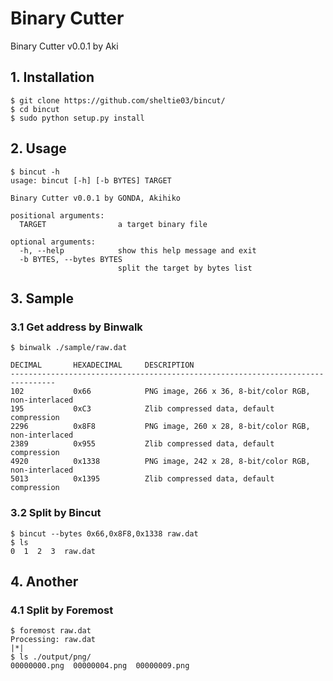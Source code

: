 # Binary Cutter
Binary Cutter v0.0.1 by Aki

## 1. Installation

```
$ git clone https://github.com/sheltie03/bincut/
$ cd bincut
$ sudo python setup.py install
```

## 2. Usage

```
$ bincut -h
usage: bincut [-h] [-b BYTES] TARGET

Binary Cutter v0.0.1 by GONDA, Akihiko

positional arguments:
  TARGET                a target binary file

optional arguments:
  -h, --help            show this help message and exit
  -b BYTES, --bytes BYTES
                        split the target by bytes list
```


## 3. Sample
### 3.1 Get address by Binwalk

```
$ binwalk ./sample/raw.dat

DECIMAL       HEXADECIMAL     DESCRIPTION
--------------------------------------------------------------------------------
102           0x66            PNG image, 266 x 36, 8-bit/color RGB, non-interlaced
195           0xC3            Zlib compressed data, default compression
2296          0x8F8           PNG image, 260 x 28, 8-bit/color RGB, non-interlaced
2389          0x955           Zlib compressed data, default compression
4920          0x1338          PNG image, 242 x 28, 8-bit/color RGB, non-interlaced
5013          0x1395          Zlib compressed data, default compression

```

### 3.2 Split by Bincut

```
$ bincut --bytes 0x66,0x8F8,0x1338 raw.dat
$ ls
0  1  2  3  raw.dat
```


## 4. Another
### 4.1 Split by Foremost

```
$ foremost raw.dat
Processing: raw.dat
|*|
$ ls ./output/png/
00000000.png  00000004.png  00000009.png
```
